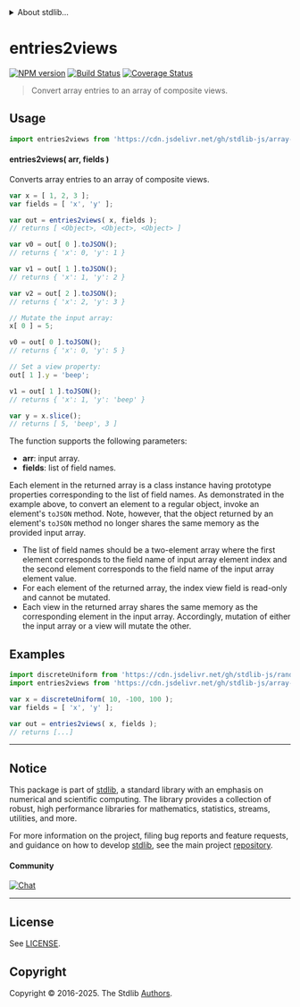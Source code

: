 <!--

@license Apache-2.0

Copyright (c) 2025 The Stdlib Authors.

Licensed under the Apache License, Version 2.0 (the "License");
you may not use this file except in compliance with the License.
You may obtain a copy of the License at

   http://www.apache.org/licenses/LICENSE-2.0

Unless required by applicable law or agreed to in writing, software
distributed under the License is distributed on an "AS IS" BASIS,
WITHOUT WARRANTIES OR CONDITIONS OF ANY KIND, either express or implied.
See the License for the specific language governing permissions and
limitations under the License.

-->


<details>
  <summary>
    About stdlib...
  </summary>
  <p>We believe in a future in which the web is a preferred environment for numerical computation. To help realize this future, we've built stdlib. stdlib is a standard library, with an emphasis on numerical and scientific computation, written in JavaScript (and C) for execution in browsers and in Node.js.</p>
  <p>The library is fully decomposable, being architected in such a way that you can swap out and mix and match APIs and functionality to cater to your exact preferences and use cases.</p>
  <p>When you use stdlib, you can be absolutely certain that you are using the most thorough, rigorous, well-written, studied, documented, tested, measured, and high-quality code out there.</p>
  <p>To join us in bringing numerical computing to the web, get started by checking us out on <a href="https://github.com/stdlib-js/stdlib">GitHub</a>, and please consider <a href="https://opencollective.com/stdlib">financially supporting stdlib</a>. We greatly appreciate your continued support!</p>
</details>

# entries2views

[![NPM version][npm-image]][npm-url] [![Build Status][test-image]][test-url] [![Coverage Status][coverage-image]][coverage-url] <!-- [![dependencies][dependencies-image]][dependencies-url] -->

> Convert array entries to an array of composite views.



<section class="usage">

## Usage

```javascript
import entries2views from 'https://cdn.jsdelivr.net/gh/stdlib-js/array-base-entries2views@deno/mod.js';
```

#### entries2views( arr, fields )

Converts array entries to an array of composite views.

```javascript
var x = [ 1, 2, 3 ];
var fields = [ 'x', 'y' ];

var out = entries2views( x, fields );
// returns [ <Object>, <Object>, <Object> ]

var v0 = out[ 0 ].toJSON();
// returns { 'x': 0, 'y': 1 }

var v1 = out[ 1 ].toJSON();
// returns { 'x': 1, 'y': 2 }

var v2 = out[ 2 ].toJSON();
// returns { 'x': 2, 'y': 3 }

// Mutate the input array:
x[ 0 ] = 5;

v0 = out[ 0 ].toJSON();
// returns { 'x': 0, 'y': 5 }

// Set a view property:
out[ 1 ].y = 'beep';

v1 = out[ 1 ].toJSON();
// returns { 'x': 1, 'y': 'beep' }

var y = x.slice();
// returns [ 5, 'beep', 3 ]
```

The function supports the following parameters:

-   **arr**: input array.
-   **fields**: list of field names.

Each element in the returned array is a class instance having prototype properties corresponding to the list of field names. As demonstrated in the example above, to convert an element to a regular object, invoke an element's `toJSON` method. Note, however, that the object returned by an element's `toJSON` method no longer shares the same memory as the provided input array.

</section>

<!-- /.usage -->

<section class="notes">

-   The list of field names should be a two-element array where the first element corresponds to the field name of input array element index and the second element corresponds to the field name of the input array element value.
-   For each element of the returned array, the index view field is read-only and cannot be mutated.
-   Each view in the returned array shares the same memory as the corresponding element in the input array. Accordingly, mutation of either the input array or a view will mutate the other.

</section>

<!-- /.notes -->

<section class="examples">

## Examples

<!-- eslint no-undef: "error" -->

```javascript
import discreteUniform from 'https://cdn.jsdelivr.net/gh/stdlib-js/random-array-discrete-uniform@deno/mod.js';
import entries2views from 'https://cdn.jsdelivr.net/gh/stdlib-js/array-base-entries2views@deno/mod.js';

var x = discreteUniform( 10, -100, 100 );
var fields = [ 'x', 'y' ];

var out = entries2views( x, fields );
// returns [...]
```

</section>

<!-- /.examples -->

<!-- Section for related `stdlib` packages. Do not manually edit this section, as it is automatically populated. -->

<section class="related">

</section>

<!-- /.related -->

<!-- Section for all links. Make sure to keep an empty line after the `section` element and another before the `/section` close. -->


<section class="main-repo" >

* * *

## Notice

This package is part of [stdlib][stdlib], a standard library with an emphasis on numerical and scientific computing. The library provides a collection of robust, high performance libraries for mathematics, statistics, streams, utilities, and more.

For more information on the project, filing bug reports and feature requests, and guidance on how to develop [stdlib][stdlib], see the main project [repository][stdlib].

#### Community

[![Chat][chat-image]][chat-url]

---

## License

See [LICENSE][stdlib-license].


## Copyright

Copyright &copy; 2016-2025. The Stdlib [Authors][stdlib-authors].

</section>

<!-- /.stdlib -->

<!-- Section for all links. Make sure to keep an empty line after the `section` element and another before the `/section` close. -->

<section class="links">

[npm-image]: http://img.shields.io/npm/v/@stdlib/array-base-entries2views.svg
[npm-url]: https://npmjs.org/package/@stdlib/array-base-entries2views

[test-image]: https://github.com/stdlib-js/array-base-entries2views/actions/workflows/test.yml/badge.svg?branch=main
[test-url]: https://github.com/stdlib-js/array-base-entries2views/actions/workflows/test.yml?query=branch:main

[coverage-image]: https://img.shields.io/codecov/c/github/stdlib-js/array-base-entries2views/main.svg
[coverage-url]: https://codecov.io/github/stdlib-js/array-base-entries2views?branch=main

<!--

[dependencies-image]: https://img.shields.io/david/stdlib-js/array-base-entries2views.svg
[dependencies-url]: https://david-dm.org/stdlib-js/array-base-entries2views/main

-->

[chat-image]: https://img.shields.io/gitter/room/stdlib-js/stdlib.svg
[chat-url]: https://app.gitter.im/#/room/#stdlib-js_stdlib:gitter.im

[stdlib]: https://github.com/stdlib-js/stdlib

[stdlib-authors]: https://github.com/stdlib-js/stdlib/graphs/contributors

[umd]: https://github.com/umdjs/umd
[es-module]: https://developer.mozilla.org/en-US/docs/Web/JavaScript/Guide/Modules

[deno-url]: https://github.com/stdlib-js/array-base-entries2views/tree/deno
[deno-readme]: https://github.com/stdlib-js/array-base-entries2views/blob/deno/README.md
[umd-url]: https://github.com/stdlib-js/array-base-entries2views/tree/umd
[umd-readme]: https://github.com/stdlib-js/array-base-entries2views/blob/umd/README.md
[esm-url]: https://github.com/stdlib-js/array-base-entries2views/tree/esm
[esm-readme]: https://github.com/stdlib-js/array-base-entries2views/blob/esm/README.md
[branches-url]: https://github.com/stdlib-js/array-base-entries2views/blob/main/branches.md

[stdlib-license]: https://raw.githubusercontent.com/stdlib-js/array-base-entries2views/main/LICENSE

</section>

<!-- /.links -->
